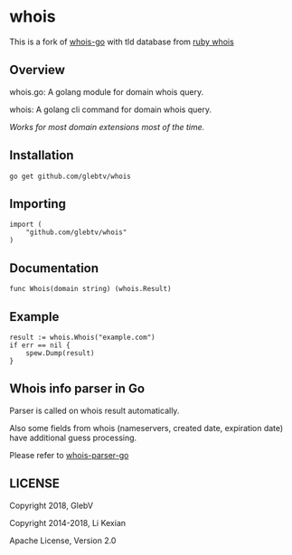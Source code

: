 # whois

This is a fork of [whois-go](https://github.com/likexian/whois-go) with tld database from [ruby whois](https://github.com/weppos/whois)

## Overview

whois.go: A golang module for domain whois query.

whois: A golang cli command for domain whois query.

*Works for most domain extensions most of the time.*

## Installation

    go get github.com/glebtv/whois

## Importing

    import (
        "github.com/glebtv/whois"
    )

## Documentation

    func Whois(domain string) (whois.Result)

## Example

    result := whois.Whois("example.com")
    if err == nil {
        spew.Dump(result)
    }

## Whois info parser in Go

Parser is called on whois result automatically.

Also some fields from whois (nameservers, created date, expiration date) have additional guess processing.

Please refer to [whois-parser-go](https://github.com/likexian/whois-parser-go)

## LICENSE

Copyright 2018, GlebV

Copyright 2014-2018, Li Kexian

Apache License, Version 2.0
